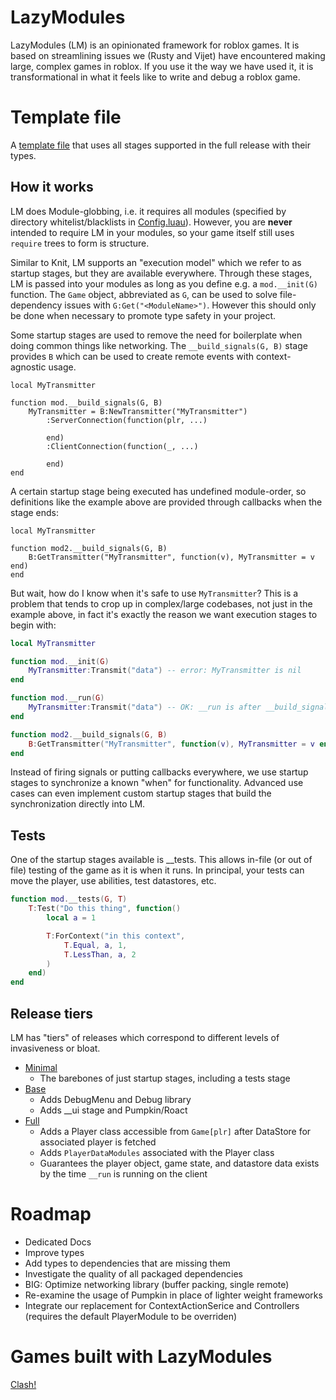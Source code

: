 # LazyModules

LazyModules (LM) is an opinionated framework for roblox games. It is based on streamlining issues we (Rusty and Vijet) have encountered making large, complex games in roblox. If you use it the way we have used it, it is transformational in what it feels like to write and debug a roblox game.

# Template file

A [template file](src/full/Modules/BaseLazyModule.luau) that uses all stages supported in the full release with their types.

## How it works

LM does Module-globbing, i.e. it requires all modules (specified by directory whitelist/blacklists in [Config.luau](src/base/Config.luau)). However, you are **never** intended to require LM in your modules, so your game itself still uses `require` trees to form is structure.

Similar to Knit, LM supports an "execution model" which we refer to as startup stages, but they are available everywhere. Through these stages, LM is passed into your modules as long as you define e.g. a `mod.__init(G)` function. The `Game` object, abbreviated as `G`, can be used to solve file-dependency issues with `G:Get("<ModuleName>")`. However this should only be done when necessary to promote type safety in your project.

Some startup stages are used to remove the need for boilerplate when doing common things like networking. The `__build_signals(G, B)` stage provides `B` which can be used to create remote events with context-agnostic usage.

```luau
local MyTransmitter

function mod.__build_signals(G, B)
	MyTransmitter = B:NewTransmitter("MyTransmitter")
		:ServerConnection(function(plr, ...)
		
		end)
		:ClientConnection(function(_, ...)
		
		end)
end
```

A certain startup stage being executed has undefined module-order, so definitions like the example above are provided through callbacks when the stage ends:

```luau
local MyTransmitter

function mod2.__build_signals(G, B)
    B:GetTransmitter("MyTransmitter", function(v), MyTransmitter = v end)
end
```

But wait, how do I know when it's safe to use `MyTransmitter`? This is a problem that tends to crop up in complex/large codebases, not just in the example above, in fact it's exactly the reason we want execution stages to begin with:

```lua
local MyTransmitter

function mod.__init(G)
	MyTransmitter:Transmit("data") -- error: MyTransmitter is nil
end

function mod.__run(G)
	MyTransmitter:Transmit("data") -- OK: __run is after __build_signals which is after __init
end

function mod2.__build_signals(G, B)
	B:GetTransmitter("MyTransmitter", function(v), MyTransmitter = v end)
end
```

Instead of firing signals or putting callbacks everywhere, we use startup stages to synchronize a known "when" for functionality. Advanced use cases can even implement custom startup stages that build the synchronization directly into LM.

## Tests

One of the startup stages available is __tests. This allows in-file (or out of file) testing of the game as it is when it runs. In principal, your tests can move the player, use abilities, test datastores, etc.

```lua
function mod.__tests(G, T)
    T:Test("Do this thing", function()
        local a = 1

        T:ForContext("in this context",
            T.Equal, a, 1,
            T.LessThan, a, 2
        )
    end)
end
```

## Release tiers
LM has "tiers" of releases which correspond to different levels of invasiveness or bloat.

* [Minimal](src/minimal/README.md)
	* The barebones of just startup stages, including a tests stage
* [Base](src/base/README.md)
	* Adds DebugMenu and Debug library
	* Adds __ui stage and Pumpkin/Roact
* [Full](src/full/README.md)
	* Adds a Player class accessible from `Game[plr]` after DataStore for associated player is fetched
	* Adds `PlayerDataModules` associated with the Player class
	* Guarantees the player object, game state, and datastore data exists by the time `__run` is running on the client

# Roadmap

* Dedicated Docs
* Improve types
* Add types to dependencies that are missing them
* Investigate the quality of all packaged dependencies
* BIG: Optimize networking library (buffer packing, single remote)
* Re-examine the usage of Pumpkin in place of lighter weight frameworks
* Integrate our replacement for ContextActionSerice and Controllers (requires the default PlayerModule to be overriden)

# Games built with LazyModules

[Clash!](https://www.roblox.com/games/8256020164/Clash)